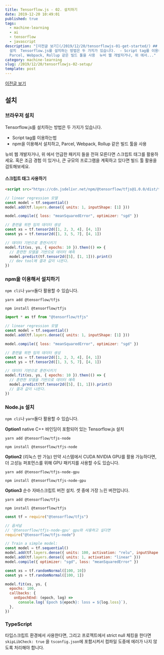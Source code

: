 ```yaml
---
title: Tensorflow.js - 02. 설치하기
date: 2019-12-20 10:49:01
published: true
tags:
  - machine-learning
  - ai
  - tensorflow
  - javascript
description: "[이전글 보기](/2019/12/20/tensorflowjs-01-get-started/) ## 설치  ### 브라우저
  설치  Tensorflow.js를 설치하는 방법은 두 가지가 있습니다.  - Script tag를 이용하는법 - npm을 이용해서 설치하고,
  Parcel, Webpack, Rollup 같은 빌드 툴을 사용  뉴비 웹 개발자거나, 위 에서..."
category: machine-learning
slug: /2019/12/20/tensorflowjs-02-setup/
template: post
---
```

[이전글 보기](/2019/12/20/tensorflowjs-01-get-started/)

## 설치

### 브라우저 설치

Tensorflow.js를 설치하는 방법은 두 가지가 있습니다.

- Script tag를 이용하는법
- npm을 이용해서 설치하고, Parcel, Webpack, Rollup 같은 빌드 툴을 사용

뉴비 웹 개발자거나, 위 에서 언급한 패키지 들을 전혀 모른다면 스크립트 태그를 활용하세요. 혹은 조금 경험 이 있거나, 큰 규모의 프로그램을 계획하고 있다면 빌드 툴 활용을 검토해보세요.

<!-- excerpt -->

#### 스크립트 태그 사용하기

```html
<script src="https://cdn.jsdelivr.net/npm/@tensorflow/tfjs@1.0.0/dist/tf.min.js"></script>
```

```javascript
// linear regression 모델
const model = tf.sequential()
model.add(tf.layers.dense({ units: 1, inputShape: [1] }))

model.compile({ loss: "meanSquaredError", optimizer: "sgd" })

// 훈련을 위한 임의 데이터 생성
const xs = tf.tensor2d([1, 2, 3, 4], [4, 1])
const ys = tf.tensor2d([1, 3, 5, 7], [4, 1])

// 데이터 기반으로 훈련시키기
model.fit(xs, ys, { epochs: 10 }).then(() => {
  // 훈련한 모델을 기반으로 데이터 예측
  model.predict(tf.tensor2d([5], [1, 1])).print()
  // dev tool에 결과 값이 나온다.
})
```

### npm을 이용해서 설치하기

`npm cli`나 `yarn`둘다 활용할 수 있습니다.

```
yarn add @tensorflow/tfjs
```

```
npm install @tensorflow/tfjs
```

```javascript
import * as tf from "@tensorflow/tfjs"

// linear regression 모델
const model = tf.sequential()
model.add(tf.layers.dense({ units: 1, inputShape: [1] }))

model.compile({ loss: "meanSquaredError", optimizer: "sgd" })

// 훈련을 위한 임의 데이터 생성
const xs = tf.tensor2d([1, 2, 3, 4], [4, 1])
const ys = tf.tensor2d([1, 3, 5, 7], [4, 1])

// 데이터 기반으로 훈련시키기
model.fit(xs, ys, { epochs: 10 }).then(() => {
  // 훈련한 모델을 기반으로 데이터 예측
  model.predict(tf.tensor2d([5], [1, 1])).print()
  // 결과 값이 나온다.
})
```

### Node.js 설치

`npm cli`나 `yarn`둘다 활용할 수 있습니다.

**Option1** native C++ 바인딩이 포함되어 있는 Tensorflow.js 설치

```
yarn add @tensorflow/tfjs-node
```

```
npm install @tensorflow/tfjs-node
```

**Option2** (리눅스 만 가능) 만약 시스템에서 CUDA NVIDIA GPU를 활용 가능하다면, 더 고성능 퍼포먼스를 위해 GPU 패키지를 사용할 수도 있습니다.

```
yarn add @tensorflow/tfjs-node-gpu
```

```
npm install @tensorflow/tfjs-node-gpu
```

**Option3** 순수 자바스크립트 버전 설치. 셋 중에 가장 느린 버전입니다.

```
yarn add @tensorflow/tfjs
```

```
npm install @tensorflow/tfjs
```

```javascript
const tf = require("@tensorflow/tfjs")

// 옵셔널
// '@tensorflow/tfjs-node-gpu' gpu와 사용하고 싶다면
require("@tensorflow/tfjs-node")

// Train a simple model:
const model = tf.sequential()
model.add(tf.layers.dense({ units: 100, activation: "relu", inputShape: [10] }))
model.add(tf.layers.dense({ units: 1, activation: "linear" }))
model.compile({ optimizer: "sgd", loss: "meanSquaredError" })

const xs = tf.randomNormal([100, 10])
const ys = tf.randomNormal([100, 1])

model.fit(xs, ys, {
  epochs: 100,
  callbacks: {
    onEpochEnd: (epoch, log) =>
      console.log(`Epoch ${epoch}: loss = ${log.loss}`),
  },
})
```

### TypeScript

타입스크립트 환경에서 사용한다면, 그리고 프로젝트에서 strict null 체킹을 한다면`skipLibCheck: true` 을 `tsconfig.json`에 포함시켜서 컴파일 도중에 에러가 나지 않도록 처리해야 합니다.
